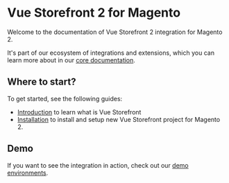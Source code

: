# Vue Storefront 2 for Magento

Welcome to the documentation of Vue Storefront 2 integration for Magento 2.

It's part of our ecosystem of integrations and extensions, which you can learn more about in our [core documentation](https://docs.vuestorefront.io/v2/).

## Where to start?

To get started, see the following guides:

- [Introduction](https://docs.vuestorefront.io/v2/getting-started/introduction.html) to learn what is Vue Storefront
- [Installation](/installation-setup/installation.html) to install and setup new Vue Storefront project for Magento 2.

## Demo

If you want to see the integration in action, check out our [demo environments](/guide/environments.html).
